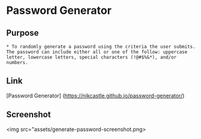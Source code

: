 # Password Generator

## Purpose
    * To randomly generate a password using the criteria the user submits. The password can include either all or one of the follow: uppercase letter, lowercase letters, special characters (!@#$%&*), and/or numbers. 

## Link 

[Password Generator] (https://nikcastle.github.io/password-generator/)

## Screenshot
<img src="assets/generate-password-screenshot.png>